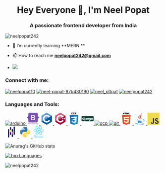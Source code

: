 <h1 align="center">Hey Everyone 👋, I'm Neel Popat</h1>
<h3 align="center">A passionate frontend developer from India</h3>

<p align="left"> <img src="https://komarev.com/ghpvc/?username=neelpopat242&label=Profile%20views&color=0e75b6&style=flat" alt="neelpopat242" /> </p>

- 🌱 I’m currently learning **MERN **

- 📫 How to reach me **neelpopat242@gmail.com**

- <a target="_blank" href="https://drive.google.com/file/d/1OMxwyROj8uxfR8h4yiJM6Pkybjh8N-j8/view?usp=sharing">
      <img src="https://img.shields.io/badge/Resume-Neel-blue">
  </a>   

<h3 align="left">Connect with me:</h3>
<p align="left">
<a href="https://twitter.com/neelpopat10" target="blank"><img align="center" src="https://raw.githubusercontent.com/rahuldkjain/github-profile-readme-generator/master/src/images/icons/Social/twitter.svg" alt="neelpopat10" height="30" width="40" /></a>
<a href="https://linkedin.com/in/neel-popat-87b430190" target="blank"><img align="center" src="https://raw.githubusercontent.com/rahuldkjain/github-profile-readme-generator/master/src/images/icons/Social/linked-in-alt.svg" alt="neel-popat-87b430190" height="30" width="40" /></a>
<a href="https://instagram.com/neel_p0pat" target="blank"><img align="center" src="https://raw.githubusercontent.com/rahuldkjain/github-profile-readme-generator/master/src/images/icons/Social/instagram.svg" alt="neel_p0pat" height="30" width="40" /></a>
<a href="https://www.codechef.com/users/neelpopat242" target="blank"><img align="center" src="https://cdn.jsdelivr.net/npm/simple-icons@3.1.0/icons/codechef.svg" alt="neelpopat242" height="30" width="40" /></a>
</p>

<h3 align="left">Languages and Tools:</h3>
<p align="left"> <a href="https://www.arduino.cc/" target="_blank" rel="noreferrer"> <img src="https://cdn.worldvectorlogo.com/logos/arduino-1.svg" alt="arduino" width="40" height="40"/> </a> <a href="https://getbootstrap.com" target="_blank" rel="noreferrer"> <img src="https://raw.githubusercontent.com/devicons/devicon/master/icons/bootstrap/bootstrap-plain-wordmark.svg" alt="bootstrap" width="40" height="40"/> </a> <a href="https://www.cprogramming.com/" target="_blank" rel="noreferrer"> <img src="https://raw.githubusercontent.com/devicons/devicon/master/icons/c/c-original.svg" alt="c" width="40" height="40"/> </a> <a href="https://www.w3schools.com/cpp/" target="_blank" rel="noreferrer"> <img src="https://raw.githubusercontent.com/devicons/devicon/master/icons/cplusplus/cplusplus-original.svg" alt="cplusplus" width="40" height="40"/> </a> <a href="https://www.w3schools.com/css/" target="_blank" rel="noreferrer"> <img src="https://raw.githubusercontent.com/devicons/devicon/master/icons/css3/css3-original-wordmark.svg" alt="css3" width="40" height="40"/> </a> <a href="https://www.djangoproject.com/" target="_blank" rel="noreferrer"> <img src="https://raw.githubusercontent.com/devicons/devicon/master/icons/django/django-original.svg" alt="django" width="40" height="40"/> </a> <a href="https://cloud.google.com" target="_blank" rel="noreferrer"> <img src="https://www.vectorlogo.zone/logos/google_cloud/google_cloud-icon.svg" alt="gcp" width="40" height="40"/> </a> <a href="https://git-scm.com/" target="_blank" rel="noreferrer"> <img src="https://www.vectorlogo.zone/logos/git-scm/git-scm-icon.svg" alt="git" width="40" height="40"/> </a> <a href="https://www.w3.org/html/" target="_blank" rel="noreferrer"> <img src="https://raw.githubusercontent.com/devicons/devicon/master/icons/html5/html5-original-wordmark.svg" alt="html5" width="40" height="40"/> </a> <a href="https://www.java.com" target="_blank" rel="noreferrer"> <img src="https://raw.githubusercontent.com/devicons/devicon/master/icons/java/java-original.svg" alt="java" width="40" height="40"/> </a> <a href="https://developer.mozilla.org/en-US/docs/Web/JavaScript" target="_blank" rel="noreferrer"> <img src="https://raw.githubusercontent.com/devicons/devicon/master/icons/javascript/javascript-original.svg" alt="javascript" width="40" height="40"/> </a> <a href="https://pandas.pydata.org/" target="_blank" rel="noreferrer"> <img src="https://raw.githubusercontent.com/devicons/devicon/2ae2a900d2f041da66e950e4d48052658d850630/icons/pandas/pandas-original.svg" alt="pandas" width="40" height="40"/> </a> <a href="https://www.python.org" target="_blank" rel="noreferrer"> <img src="https://raw.githubusercontent.com/devicons/devicon/master/icons/python/python-original.svg" alt="python" width="40" height="40"/> </a> <a href="https://reactjs.org/" target="_blank" rel="noreferrer"> <img src="https://raw.githubusercontent.com/devicons/devicon/master/icons/react/react-original-wordmark.svg" alt="react" width="40" height="40"/> </a> </p>

![Anurag's GitHub stats](https://github-readme-stats.vercel.app/api?username=neelpopat242&show_icons=true&theme=radical)


[![Top Languages](https://github-readme-stats.vercel.app/api/top-langs/?username=neelpopat242&theme=radical)](https://github.com/anuraghazra/github-readme-stats)



<p><img align="center" src="https://github-readme-streak-stats.herokuapp.com/?user=neelpopat242&theme=radical" alt="neelpopat242" /></p>

